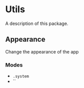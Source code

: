 # Utils

A description of this package.

## Appearance

Change the appearance of the app 

### Modes

- `.system`
- ``
